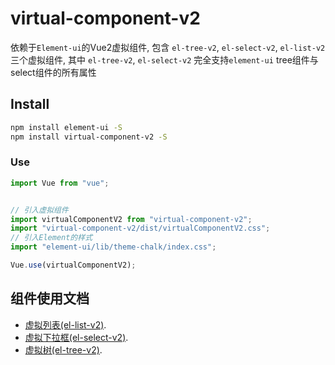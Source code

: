 # virtual-component-v2

依赖于`Element-ui`的Vue2虚拟组件, 包含 `el-tree-v2`, `el-select-v2`, `el-list-v2`三个虚拟组件, 其中 `el-tree-v2`, `el-select-v2` 完全支持`element-ui` tree组件与 select组件的所有属性

## Install

```bash
npm install element-ui -S
npm install virtual-component-v2 -S
```

### Use

```js
import Vue from "vue";


// 引入虚拟组件
import virtualComponentV2 from "virtual-component-v2";
import "virtual-component-v2/dist/virtualComponentV2.css";
// 引入Element的样式
import "element-ui/lib/theme-chalk/index.css";

Vue.use(virtualComponentV2);
```

## 组件使用文档

- [虚拟列表(el-list-v2)](./docs/Vlist.md).
- [虚拟下拉框(el-select-v2)](./docs/VSelect.md).
- [虚拟树(el-tree-v2)](./docs/VTree.md).
